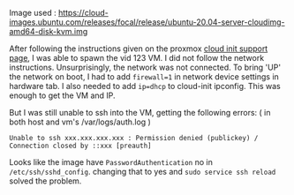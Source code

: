 
Image used : https://cloud-images.ubuntu.com/releases/focal/release/ubuntu-20.04-server-cloudimg-amd64-disk-kvm.img 

After following the instructions given on the proxmox [cloud init support page](https://pve.proxmox.com/wiki/Cloud-Init_Support), I was able to spawn the vid 123 VM.
I did not follow the network instructions. Unsurprisingly, the network was not connected. To bring 'UP' the network on boot, I had to add `firewall=1` in network device settings in hardware tab.
I also needed to add `ip=dhcp` to cloud-init ipconfig. This was enough to get the VM and IP.

But I was still unable to ssh into the VM, getting the following errors: ( in both host and vm's /var/logs/auth.log )
```
Unable to ssh xxx.xxx.xxx.xxx : Permission denied (publickey) / Connection closed by ::xxx [preauth]
```

Looks like the image have `PasswordAuthentication` no in `/etc/ssh/sshd_config`. changing that to yes and `sudo service ssh reload` solved the problem.
